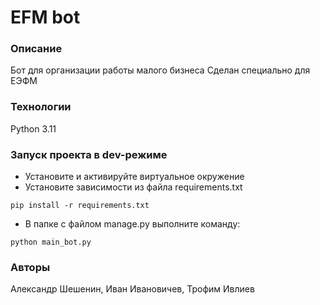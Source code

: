 # EFM bot
### Описание
Бот для  организации работы малого бизнеса
Сделан специально для ЕЭФМ
### Технологии
Python 3.11
### Запуск проекта в dev-режиме
- Установите и активируйте виртуальное окружение
- Установите зависимости из файла requirements.txt
```
pip install -r requirements.txt
``` 
- В папке с файлом manage.py выполните команду:
```
python main_bot.py
```
### Авторы
Александр Шешенин, Иван Ивановичев, Трофим Ивлиев
